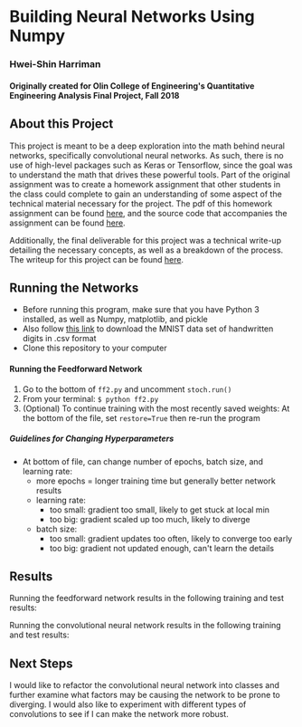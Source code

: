 # Building Neural Networks Using Numpy
### Hwei-Shin Harriman
#### Originally created for Olin College of Engineering's Quantitative Engineering Analysis Final Project, Fall 2018

## About this Project
This project is meant to be a deep exploration into the math behind neural networks, specifically convolutional neural networks. As such, there is no use of high-level packages such as Keras or Tensorflow, since the goal was to understand the math that drives these powerful tools. Part of the original assignment was to create a homework assignment that other students in the class could complete to gain an understanding of some aspect of the technical material necessary for the project. The pdf of this homework assignment can be found [here](https://github.com/hsharriman/QEA/blob/master/reports/QEAHomework.pdf), and the source code that accompanies the assignment can be found [here](https://github.com/hsharriman/QEA/blob/master/QEA%20Night%20Assignment.ipynb).  

Additionally, the final deliverable for this project was a technical write-up detailing the necessary concepts, as well as a breakdown of the process. The writeup for this project can be found [here](https://github.com/hsharriman/QEA/blob/master/reports/QEAReport.pdf).
## Running the Networks
* Before running this program, make sure that you have Python 3 installed, as well as Numpy, matplotlib, and pickle
* Also follow [this link](https://pjreddie.com/projects/mnist-in-csv/) to download the MNIST data set of handwritten digits in .csv format
* Clone this repository to your computer
#### Running the Feedforward Network
1. Go to the bottom of `ff2.py` and uncomment `stoch.run()`
2. From your terminal: `$ python ff2.py`
3. (Optional) To continue training with the most recently saved weights:
  At the bottom of the file, set `restore=True` then re-run the program
##### Guidelines for Changing Hyperparameters
- At bottom of file, can change number of epochs, batch size, and learning rate:
  - more epochs = longer training time but generally better network results
  - learning rate:
    - too small: gradient too small, likely to get stuck at local min
    - too big: gradient scaled up too much, likely to diverge
  - batch size:
    - too small: gradient updates too often, likely to converge too early
    - too big: gradient not updated enough, can't learn the details
## Results
Running the feedforward network results in the following training and test results:

Running the convolutional neural network results in the following training and test results:

## Next Steps
I would like to refactor the convolutional neural network into classes and further examine what factors may be causing the network to be prone to diverging. I would also like to experiment with different types of convolutions to see if I can make the network more robust.

